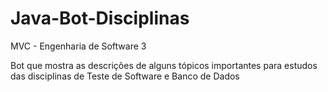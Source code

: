 # Java-Bot-Disciplinas
MVC - Engenharia de Software 3

Bot que mostra as descrições de alguns tópicos importantes para estudos das disciplinas de Teste de Software e Banco de Dados
